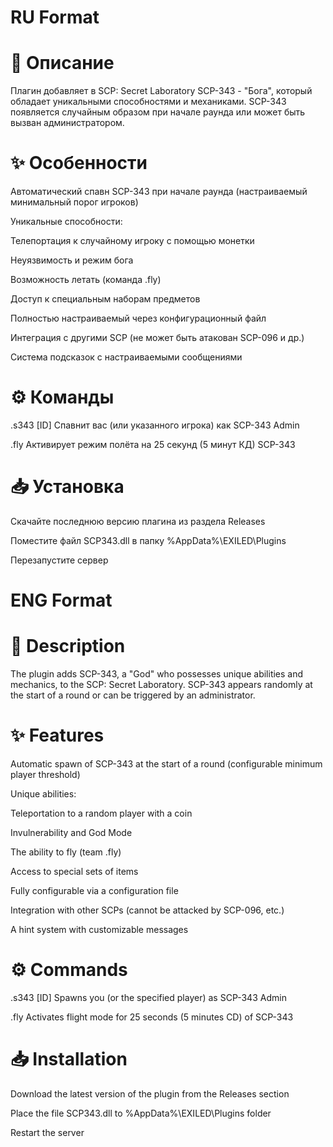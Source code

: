 # RU Format

# 📖 Описание
Плагин добавляет в SCP: Secret Laboratory SCP-343 - "Бога", который обладает уникальными способностями и механиками. SCP-343 появляется случайным образом при начале раунда или может быть вызван администратором.

# ✨ Особенности
Автоматический спавн SCP-343 при начале раунда (настраиваемый минимальный порог игроков)

Уникальные способности:

Телепортация к случайному игроку с помощью монетки

Неуязвимость и режим бога

Возможность летать (команда .fly)

Доступ к специальным наборам предметов

Полностью настраиваемый через конфигурационный файл

Интеграция с другими SCP (не может быть атакован SCP-096 и др.)

Система подсказок с настраиваемыми сообщениями

# ⚙️ Команды
.s343 [ID]	Спавнит вас (или указанного игрока) как SCP-343	Admin


.fly	Активирует режим полёта на 25 секунд (5 минут КД)	SCP-343

# 📥 Установка
Скачайте последнюю версию плагина из раздела Releases

Поместите файл SCP343.dll в папку %AppData%\EXILED\Plugins

Перезапустите сервер


# ENG Format

# 📖 Description
The plugin adds SCP-343, a "God" who possesses unique abilities and mechanics, to the SCP: Secret Laboratory. SCP-343 appears randomly at the start of a round or can be triggered by an administrator.

# ✨ Features
Automatic spawn of SCP-343 at the start of a round (configurable minimum player threshold)

Unique abilities:

Teleportation to a random player with a coin

Invulnerability and God Mode

The ability to fly (team .fly)

Access to special sets of items

Fully configurable via a configuration file

Integration with other SCPs (cannot be attacked by SCP-096, etc.)

A hint system with customizable messages

# ⚙️ Commands
.s343 [ID]	Spawns you (or the specified player) as SCP-343 Admin


.fly Activates flight mode for 25 seconds (5 minutes CD) of SCP-343

# 📥 Installation
Download the latest version of the plugin from the Releases section

Place the file SCP343.dll to %AppData%\EXILED\Plugins folder

Restart the server
